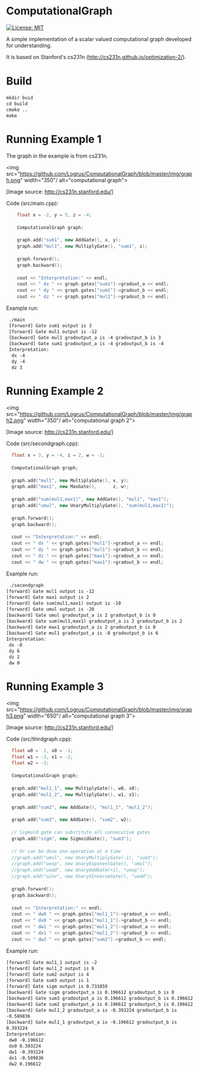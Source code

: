# ComputationalGraph

[![License: MIT](https://img.shields.io/badge/License-MIT-yellow.svg)](https://opensource.org/licenses/MIT)

A simple implementation of a scalar valued computational graph developed for understanding.

It is based on Stanford's cs231n (http://cs231n.github.io/optimization-2/).

# Build

    mkdir buid
    cd build
    cmake ..
    make
  
# Running Example 1

The graph in the example is from cs231n.

<img src="https://github.com/Logrus/ComputationalGraph/blob/master/img/graph.png" width="350"/ alt="computational graph">

[Image source: http://cs231n.stanford.edu/]

Code (src/main.cpp):

```C++
    float x = -2, y = 5, z = -4;

    ComputationalGraph graph;

    graph.add("sum1", new AddGate(), x, y);
    graph.add("mul1", new MultiplyGate(), "sum1", z);

    graph.forward();
    graph.backward();

    cout << "Interpretation:" << endl;
    cout << " dx " << graph.gates["sum1"]->gradout_a << endl;
    cout << " dy " << graph.gates["sum1"]->gradout_b << endl;
    cout << " dz " << graph.gates["mul1"]->gradout_b << endl;
```

Example run:

     ./main
     [forward] Gate sum1 output is 3
     [forward] Gate mul1 output is -12
     [backward] Gate mul1 gradoutput_a is -4 gradoutput_b is 3
     [backward] Gate sum1 gradoutput_a is -4 gradoutput_b is -4
     Interpretation:
      dx -4
      dy -4
      dz 3

# Running Example 2
   
<img src="https://github.com/Logrus/ComputationalGraph/blob/master/img/graph2.png" width="350"/ alt="computational graph 2">

[Image source: http://cs231n.stanford.edu/]

Code (src/secondgraph.cpp):

```C++
  float x = 3, y = -4, z = 2, w = -1;

  ComputationalGraph graph;

  graph.add("mul1", new MultiplyGate(), x, y);
  graph.add("max1", new MaxGate(),      z, w);

  graph.add("sum(mul1,max1)", new AddGate(), "mul1", "max1");
  graph.add("umul", new UnaryMultiplyGate(), "sum(mul1,max1)");

  graph.forward();
  graph.backward();

  cout << "Interpretation:" << endl;
  cout << " dx " << graph.gates["mul1"]->gradout_a << endl;
  cout << " dy " << graph.gates["mul1"]->gradout_b << endl;
  cout << " dz " << graph.gates["max1"]->gradout_a << endl;
  cout << " dw " << graph.gates["max1"]->gradout_b << endl;
```


Example run:

     ./secondgraph
    [forward] Gate mul1 output is -12
    [forward] Gate max1 output is 2
    [forward] Gate sum(mul1,max1) output is -10
    [forward] Gate umul output is -20
    [backward] Gate umul gradoutput_a is 2 gradoutput_b is 0
    [backward] Gate sum(mul1,max1) gradoutput_a is 2 gradoutput_b is 2
    [backward] Gate max1 gradoutput_a is 2 gradoutput_b is 0
    [backward] Gate mul1 gradoutput_a is -8 gradoutput_b is 6
    Interpretation:
     dx -8
     dy 6
     dz 2
     dw 0


# Running Example 3
   
<img src="https://github.com/Logrus/ComputationalGraph/blob/master/img/graph3.png" width="650"/ alt="computational graph 3">

[Image source: http://cs231n.stanford.edu/]

Code (src/thirdgraph.cpp):

```C++
  float w0 =  2, x0 = -1;
  float w1 = -3, x1 = -2;
  float w2 = -3;

  ComputationalGraph graph;

  graph.add("mul1_1", new MultiplyGate(), w0, x0);
  graph.add("mul1_2", new MultiplyGate(), w1, x1);

  graph.add("sum2", new AddGate(), "mul1_1", "mul1_2");

  graph.add("sum3", new AddGate(), "sum2", w2);

  // Sigmoid gate can substitute all consecutive gates
  graph.add("sigm", new SigmoidGate(), "sum3");

  // Or can be done one operation at a time
  //graph.add("umul", new UnaryMultiplyGate(-1), "sum3");
  //graph.add("uexp", new UnaryExponentGate(), "umul");
  //graph.add("uadd", new UnaryAddGate(+1), "uexp");
  //graph.add("uinv", new UnaryXInverseGate(), "uadd");

  graph.forward();
  graph.backward();

  cout << "Interpretation:" << endl;
  cout << " dw0 " << graph.gates["mul1_1"]->gradout_a << endl;
  cout << " dx0 " << graph.gates["mul1_1"]->gradout_b << endl;
  cout << " dw1 " << graph.gates["mul1_2"]->gradout_a << endl;
  cout << " dx1 " << graph.gates["mul1_2"]->gradout_b << endl;
  cout << " dw2 " << graph.gates["sum2"]->gradout_b << endl;
```


Example run:

    [forward] Gate mul1_1 output is -2
    [forward] Gate mul1_2 output is 6
    [forward] Gate sum2 output is 4
    [forward] Gate sum3 output is 1
    [forward] Gate sigm output is 0.731059
    [backward] Gate sigm gradoutput_a is 0.196612 gradoutput_b is 0
    [backward] Gate sum3 gradoutput_a is 0.196612 gradoutput_b is 0.196612
    [backward] Gate sum2 gradoutput_a is 0.196612 gradoutput_b is 0.196612
    [backward] Gate mul1_2 gradoutput_a is -0.393224 gradoutput_b is -0.589836
    [backward] Gate mul1_1 gradoutput_a is -0.196612 gradoutput_b is 0.393224
    Interpretation:
     dw0 -0.196612
     dx0 0.393224
     dw1 -0.393224
     dx1 -0.589836
     dw2 0.196612
